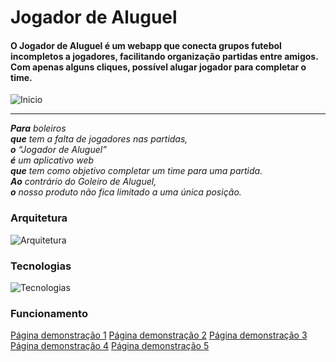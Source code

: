 # Jogador de Aluguel


#### O Jogador de Aluguel é um webapp que conecta grupos futebol incompletos a jogadores, facilitando organização partidas entre amigos. Com apenas alguns cliques, possível alugar jogador para completar o time. 

![Inicio](https://jogadoraluguelbucket.s3.sa-east-1.amazonaws.com/jogador.png)


<hr>

<i>
<strong>Para</strong> boleiros <br>
<strong>que</strong> tem a falta de jogadores nas partidas,  <br>
<strong>o</strong> “Jogador de Aluguel”  <br>
<strong>é</strong> um aplicativo web  <br>
<strong>que</strong> tem como objetivo completar um time para uma partida.  <br>
<strong>Ao</strong> contrário do Goleiro de Aluguel,  <br>
<strong>o</strong> nosso produto não fica limitado a uma única posição.
</i>

### Arquitetura
![Arquitetura](https://jogadoraluguelbucket.s3.sa-east-1.amazonaws.com/arquitetura.png)

### Tecnologias
![Tecnologias](https://jogadoraluguelbucket.s3.sa-east-1.amazonaws.com/tecnologias.png)

### Funcionamento

<a href="https://jogadoraluguelbucket.s3.sa-east-1.amazonaws.com/usuario_vazio.jpg" target="_blank">Página demonstração 1</a>
<a href="https://jogadoraluguelbucket.s3.sa-east-1.amazonaws.com/usuario_criar.jpg" target="_blank">Página demonstração 2</a>
<a href="https://jogadoraluguelbucket.s3.sa-east-1.amazonaws.com/usuario_dados.jpg" target="_blank">Página demonstração 3</a>
<a href="https://jogadoraluguelbucket.s3.sa-east-1.amazonaws.com/jogador_vazio.jpg" target="_blank">Página demonstração 4</a>
<a href="https://jogadoraluguelbucket.s3.sa-east-1.amazonaws.com/jogador_dados.jpg" target="_blank">Página demonstração 5</a>
